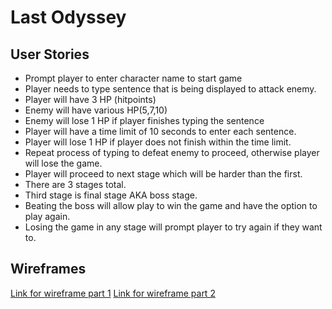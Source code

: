 # Last Odyssey

## User Stories

* Prompt player to enter character name to start game
* Player needs to type sentence that is being displayed to attack enemy.
* Player will have 3 HP (hitpoints)
* Enemy will have various HP(5,7,10)
* Enemy will lose 1 HP if player finishes typing the sentence
* Player will have a time limit of 10 seconds to enter each sentence.
* Player will lose 1 HP if player does not finish within the time limit.
* Repeat process of typing to defeat enemy to proceed, otherwise player will lose the game.
* Player will proceed to next stage which will be harder than the first.
* There are 3 stages total.
* Third stage is final stage AKA boss stage.
* Beating the boss will allow play to win the game and have the option to play again.
* Losing the game in any stage will prompt player to try again if they want to.

## Wireframes

[Link for wireframe part 1](https://i.imgur.com/cHrqwYf.jpg)
[Link for wireframe part 2](https://i.imgur.com/e0YV0I3.jpg)